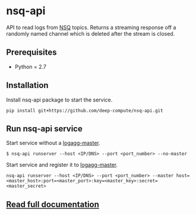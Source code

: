 # nsq-api
API to read logs from [NSQ](https://nsq.io/) topics.
Returns a streaming response off a randomly named channel which is deleted after the stream is closed.

## Prerequisites
- Python = 2.7

## Installation
Install nsq-api package to start the service.
```
pip install git+https://github.com/deep-compute/nsq-api.git
```

## Run nsq-api service
Start service without a [logagg-master](https://github.com/deep-compute/logagg-master).
```
$ nsq-api runserver --host <IP/DNS> --port <port_number> --no-master
```
Start service and register it to [logagg-master](https://github.com/deep-compute/logagg-master).
```
nsq-api runserver --host <IP/DNS> --port <port_number> --master host=<master_host>:port=<master_port>:key=<master_key>:secret=<master_secret>
```

## [Read full documentation](https://deep-compute.github.io/nsq-api/)

